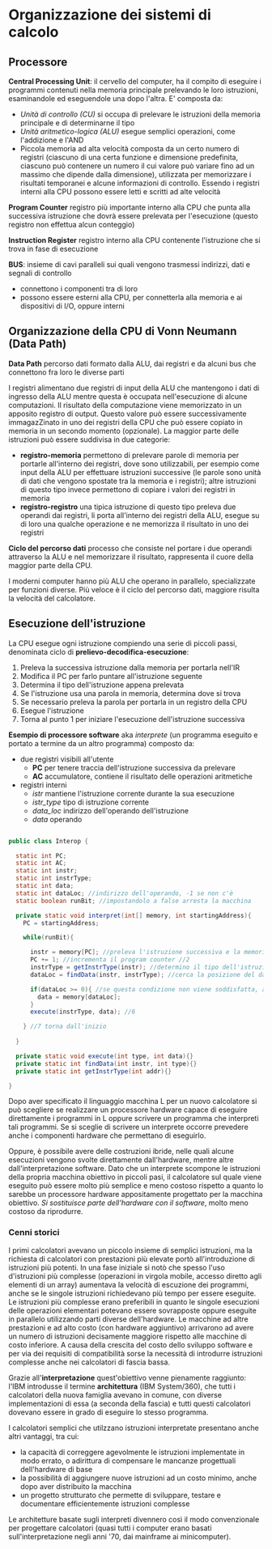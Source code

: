 # Organizzazione dei sistemi di calcolo

## Processore

**Central Processing Unit**: il cervello del computer, ha il compito di eseguire i programmi contenuti nella memoria principale prelevando le loro istruzioni, esaminandole ed eseguendole una dopo l'altra. E' composta da:

* _Unità di controllo (CU)_ si occupa di prelevare le istruzioni della memoria principale e di determinarne il tipo
* _Unità aritmetico-logica (ALU)_ esegue semplici operazioni, come l'addizione e l'AND
* Piccola memoria ad alta velocità composta da un certo numero di registri (ciascuno di una certa funzione e dimensione predefinita, ciascuno può contenere un numero il cui valore può variare fino ad un massimo che dipende dalla dimensione), utilizzata per memorizzare i risultati temporanei e alcune informazioni di controllo. Essendo i registri interni alla CPU possono essere letti e scritti ad alte velocità

**Program Counter** registro più importante interno alla CPU che punta alla successiva istruzione che dovrà essere prelevata per l'esecuzione (questo registro non effettua alcun conteggio)

**Instruction Register** registro interno alla CPU contenente l'istruzione che si trova in fase di esecuzione

**BUS**: insieme di cavi paralleli sui quali vengono trasmessi indirizzi, dati e segnali di controllo

* connettono i componenti tra di loro
* possono essere esterni alla CPU, per connetterla alla memoria e ai dispositivi di I/O, oppure interni
  
## Organizzazione della CPU di Vonn Neumann (Data Path)
  
**Data Path** percorso dati formato dalla ALU, dai registri e da alcuni bus che connettono fra loro le diverse parti
  
I registri alimentano due registri di input della ALU che mantengono i dati di ingresso della ALU mentre questa è occupata nell'esecuzione di alcune computazioni. Il risultato della computazione viene memorizzato in un apposito registro di output. Questo valore può essere successivamente immagazZinato in uno dei registri della CPU che può essere copiato in memoria in un secondo momento (opzionale). La maggior parte delle istruzioni può essere suddivisa in due categorie:
  
* **registro-memoria** permettono di prelevare parole di memoria per portarle all'interno dei registri, dove sono utilizzabili, per esempio come input della ALU per effettuare istruzioni successive (le parole sono unità di dati che vengono spostate tra la memoria e i registri); altre istruzioni di questo tipo invece permettono di copiare i valori dei registri in memoria
* **registro-registro** una tipica istruzione di questo tipo preleva due operandi dai registri, li porta all'interno dei registri della ALU, esegue su di loro una qualche operazione e ne memorizza il risultato in uno dei registri
  
**Ciclo del percorso dati** processo che consiste nel portare i due operandi attraverso la ALU e nel memorizzare il risultato, rappresenta il cuore della maggior parte della CPU.
  
I moderni computer hanno più ALU che operano in parallelo, specializzate per funzioni diverse. Più veloce è il ciclo del percorso dati, maggiore risulta la velocità del calcolatore.
  
## Esecuzione dell'istruzione
  
La CPU esegue ogni istruzione compiendo una serie di piccoli passi, denominata ciclo di **prelievo-decodifica-esecuzione**:
  
1. Preleva la successiva istruzione dalla memoria per portarla nell'IR
2. Modifica il PC per farlo puntare all'istruzione seguente
3. Determina il tipo dell'istruzione appena prelevata
4. Se l'istruzione usa una parola in memoria, determina dove si trova
5. Se necessario preleva la parola per portarla in un registro della CPU
6. Esegue l'istruzione
7. Torna al punto 1 per iniziare l'esecuzione dell'istruzione successiva

**Esempio di processore software** aka _interprete_ (un programma eseguito e portato a termine da un altro programma) composto da:

* due registri visibili all'utente
  * **PC** per tenere traccia dell'istruzione successiva da prelevare
  * **AC** accumulatore, contiene il risultato delle operazioni aritmetiche
* registri interni
  * _istr_ mantiene l'istruzione corrente durante la sua esecuzione
  * *istr_type* tipo di istruzione corrente
  * *data_loc* indirizzo dell'operando dell'istruzione
  * *data* operando

```java

public class Interop {

  static int PC;
  static int AC;
  static int instr;
  static int instrType;
  static int data;
  static int dataLoc; //indirizzo dell'operando, -1 se non c'è
  static boolean runBit; //impostandolo a false arresta la macchina

  private static void interpret(int[] memory, int startingAddress){
    PC = startingAddress;

    while(runBit){

      instr = memory[PC]; //preleva l'istruzione successiva e la memorizza in instr (istruzione corrente) //1
      PC += 1; //incrementa il program counter //2
      instrType = getInstrType(instr); //determino il tipo dell'istruzione //3
      dataLoc = findData(instr, instrType); //cerca la posizione del dato //4

      if(dataLoc >= 0){ //se questa condizione non viene soddisfatta, allora significa che non c'è nessun operando //5
        data = memory[dataLoc];
      }
      execute(instrType, data); //6

    } //7 torna dall'inizio
  
  }

  private static void execute(int type, int data){}
  private static int findData(int instr, int type){}
  private static int getInstrType(int addr){}

}

```

Dopo aver specificato il linguaggio macchina L per un nuovo calcolatore si può scegliere se realizzare un processore hardware capace di eseguire direttamente i programmi in L oppure scrivere un programma che interpreti tali programmi. Se si sceglie di scrivere un interprete occorre prevedere anche i componenti hardware che permettano di eseguirlo.

Oppure, è possibile avere delle costruzioni ibride, nelle quali alcune esecuzioni vengono svolte direttamente dall'hardware, mentre altre dall'interpretazione software. Dato che un interprete scompone le istruzioni della propria macchina obiettivo in piccoli pasi, il calcolatore sul quale viene eseguito può essere molto più semplice e meno costoso rispetto a quanto lo sarebbe un processore hardware appositamente progettato per la macchina obiettivo. _Si sostituisce parte dell'hardware con il software_, molto meno costoso da riprodurre.

### Cenni storici

I primi calcolatori avevano un piccolo insieme di semplici istruzioni, ma la richiesta di calcolatori con prestazioni più elevate portò all'introduzione di istruzioni più potenti. In una fase iniziale si notò che spesso l'uso d'istruzioni più complesse (operazioni in virgola mobile, accesso diretto agli elementi di un array) aumentava la velocità di escuzione dei programmi, anche se le singole istruzioni richiedevano più tempo per essere eseguite. Le istruzioni più complesse erano preferibili in quanto le singole esecuzioni delle operazioni elementari potevano essere sovrapposte oppure eseguite in parallelo utilizzando parti diverse dell'hardware. Le macchine ad altre prestazioni e ad alto costo (con hardware aggiuntivo) arrivarono ad avere un numero di istruzioni decisamente maggiore rispetto alle macchine di costo inferiore. A causa della crescita del costo dello sviluppo software e per via dei requisiti di compatibilità sorse la necessità di introdurre istruzioni complesse anche nei calcolatori di fascia bassa.

Grazie all'**interpretazione** quest'obiettivo venne pienamente raggiunto: l'IBM introdusse il termine **architettura**  (IBM System/360), che tutti i calcolatori della nuova famiglia avevano in comune, con diverse implementazioni di essa (a seconda della fascia) e tutti questi calcolatori dovevano essere in grado di eseguire lo stesso programma.

I calcolatori semplici che utilzzano istruzioni interpretate presentano anche altri vantaggi, tra cui:

* la capacità di correggere agevolmente le istruzioni implementate in modo errato, o adirittura di compensare le mancanze progettuali dell'hardware di base
* la possibilità di aggiungere nuove istruzioni ad un costo minimo, anche dopo aver distribuito la macchina
* un progetto strutturato che permette di sviluppare, testare e documentare efficientemente istruzioni complesse

Le architetture basate sugli interpreti divennero così il modo convenzionale per progettare calcolatori (quasi tutti i computer erano basati sull'interpretazione negli anni '70, dai mainframe ai minicomputer).